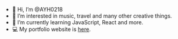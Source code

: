 - 👋 Hi, I’m @AYH0218
- 👀 I’m interested in music, travel and many other creative things.
- 🌱 I’m currently learning JavaScript, React and more.
- 💻 My portfolio website is [here](https://ayh0218.github.io/react-portfolio).



<!---
AYH0218/AYH0218 is a ✨ special ✨ repository because its `README.md` (this file) appears on your GitHub profile.
You can click the Preview link to take a look at your changes.
--->
